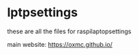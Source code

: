 # lptpsettings

these are all the files for raspilaptopsettings

main website: https://oxmc.github.io/
